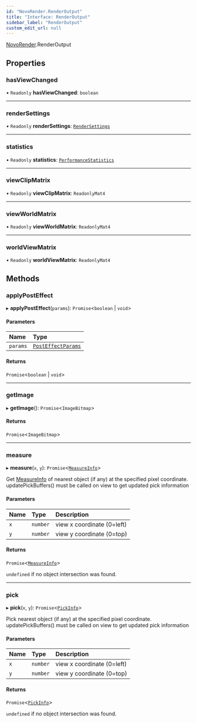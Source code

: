 ```yaml
---
id: "NovoRender.RenderOutput"
title: "Interface: RenderOutput"
sidebar_label: "RenderOutput"
custom_edit_url: null
---
```


[NovoRender](../namespaces/NovoRender.md).RenderOutput

## Properties

### hasViewChanged

• `Readonly` **hasViewChanged**: `boolean`

___

### renderSettings

• `Readonly` **renderSettings**: [`RenderSettings`](NovoRender.RenderSettings.md)

___

### statistics

• `Readonly` **statistics**: [`PerformanceStatistics`](NovoRender.PerformanceStatistics.md)

___

### viewClipMatrix

• `Readonly` **viewClipMatrix**: `ReadonlyMat4`

___

### viewWorldMatrix

• `Readonly` **viewWorldMatrix**: `ReadonlyMat4`

___

### worldViewMatrix

• `Readonly` **worldViewMatrix**: `ReadonlyMat4`

## Methods

### applyPostEffect

▸ **applyPostEffect**(`params`): `Promise`<`boolean` \| `void`\>

#### Parameters

| Name | Type |
| :------ | :------ |
| `params` | [`PostEffectParams`](../namespaces/NovoRender.md#posteffectparams) |

#### Returns

`Promise`<`boolean` \| `void`\>

___

### getImage

▸ **getImage**(): `Promise`<`ImageBitmap`\>

#### Returns

`Promise`<`ImageBitmap`\>

___

### measure

▸ **measure**(`x`, `y`): `Promise`<[`MeasureInfo`](NovoRender.MeasureInfo.md)\>

Get [MeasureInfo](NovoRender.MeasureInfo.md) of nearest object (if any) at the specified pixel coordinate.
updatePickBuffers() must be called on view to get updated pick information

#### Parameters

| Name | Type | Description |
| :------ | :------ | :------ |
| `x` | `number` | view x coordinate (0=left) |
| `y` | `number` | view y coordinate (0=top) |

#### Returns

`Promise`<[`MeasureInfo`](NovoRender.MeasureInfo.md)\>

`undefined` if no object intersection was found.

___

### pick

▸ **pick**(`x`, `y`): `Promise`<[`PickInfo`](NovoRender.PickInfo.md)\>

Pick nearest object (if any) at the specified pixel coordinate.
updatePickBuffers() must be called on view to get updated pick information

#### Parameters

| Name | Type | Description |
| :------ | :------ | :------ |
| `x` | `number` | view x coordinate (0=left) |
| `y` | `number` | view y coordinate (0=top) |

#### Returns

`Promise`<[`PickInfo`](NovoRender.PickInfo.md)\>

`undefined` if no object intersection was found.
